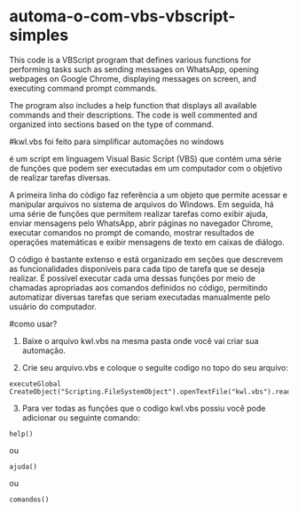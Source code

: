 # automa-o-com-vbs-vbscript-simples

This code is a VBScript program that defines various functions for performing tasks such as sending messages on WhatsApp, opening webpages on Google Chrome, displaying messages on screen, and executing command prompt commands.

The program also includes a help function that displays all available commands and their descriptions. The code is well commented and organized into sections based on the type of command.

#kwl.vbs foi feito para simplificar automações no windows

é um script em linguagem Visual Basic Script (VBS) que contém uma série de funções que podem ser executadas em um computador com o objetivo de realizar tarefas diversas.

A primeira linha do código faz referência a um objeto que permite acessar e manipular arquivos no sistema de arquivos do Windows. Em seguida, há uma série de funções que permitem realizar tarefas como exibir ajuda, enviar mensagens pelo WhatsApp, abrir páginas no navegador Chrome, executar comandos no prompt de comando, mostrar resultados de operações matemáticas e exibir mensagens de texto em caixas de diálogo.

O código é bastante extenso e está organizado em seções que descrevem as funcionalidades disponíveis para cada tipo de tarefa que se deseja realizar. É possível executar cada uma dessas funções por meio de chamadas apropriadas aos comandos definidos no código, permitindo automatizar diversas tarefas que seriam executadas manualmente pelo usuário do computador.

#como usar?

1. Baixe o arquivo kwl.vbs na mesma pasta onde você vai criar sua automação.

2. Crie seu arquivo.vbs e coloque o seguite codigo no topo do seu arquivo:

``` 
executeGlobal CreateObject("Scripting.FileSystemObject").openTextFile("kwl.vbs").readAll()

```

3. Para ver todas as funções que o codigo kwl.vbs possiu você pode adicionar ou seguinte comando:

```
help()
```

ou 

```
ajuda()
```

ou 

```
comandos()
```
